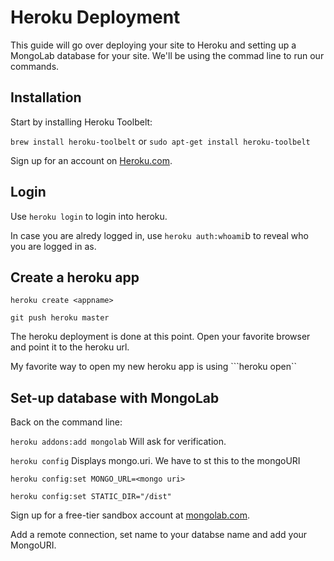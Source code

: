 # Heroku Deployment

This guide will go over deploying your site to Heroku and setting up a MongoLab database for your site. We'll be using the commad line to run our commands.

## Installation

Start by installing Heroku Toolbelt:

`brew install heroku-toolbelt` or `sudo apt-get install heroku-toolbelt`

Sign up for an account on [Heroku.com](https://www.heroku.com/).

## Login

Use `heroku login` to login into heroku.

In case you are alredy logged in, use `heroku auth:whoami`b to reveal who you are logged in as.

## Create a heroku app

`heroku create <appname>`

`git push heroku master`

The heroku deployment is done at this point. Open your favorite browser and point it to the heroku url.

My favorite way to open my new heroku app is using ```heroku open``

## Set-up database with MongoLab

Back on the command line:

`heroku addons:add mongolab` Will ask for verification.

`heroku config` Displays mongo.uri. We have to st this to the mongoURI

`heroku config:set MONGO_URL=<mongo uri>`

`heroku config:set STATIC_DIR="/dist"`

Sign up for a free-tier sandbox account at [mongolab.com](https://mongolab.com/).

Add a remote connection, set name to your databse name and add your MongoURI.

